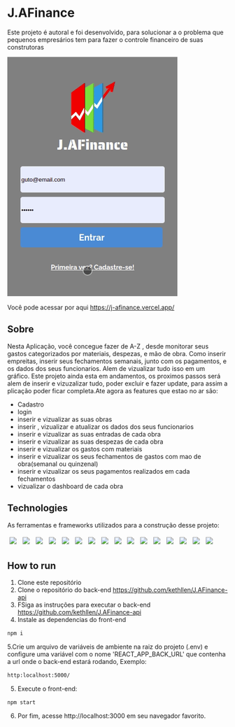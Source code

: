 # J.AFinance

Este projeto é autoral e foi desenvolvido, para solucionar a o problema que pequenos empresários tem para fazer o controle financeiro de suas construtoras

<img src="src/assets/j-aFinance-usage.gif" />

Você pode acessar por aqui https://j-afinance.vercel.app/

## Sobre

Nesta Aplicação, você concegue fazer de A-Z , desde monitorar seus gastos categorizados por materiais, despezas, e mão de obra. Como inserir empreitas, inserir seus fechamentos semanais, junto com os pagamentos, e os dados dos seus funcionarios. Alem de vizualizar tudo isso em um gráfico. Este projeto ainda esta em andamentos, os proximos passos será alem de inserir e vizuzalizar tudo, poder excluir e fazer update, para assim a plicação poder ficar completa.Ate agora as features que estao no ar são:

- Cadastro
- login
- inserir e vizualizar as suas obras
- inserir , vizualizar e atualizar os dados dos seus funcionarios
- inserir e vizualizar as suas entradas de cada obra
- inserir e vizualizar as suas despezas de cada obra
- inserir e vizualizar os gastos com materiais
- inserir e vizualizar os seus fechamentos de gastos com mao de obra(semanal ou quinzenal)
- inserir e vizualizar os seus pagamentos realizados em cada fechamentos
- vizualizar o dashboard de cada obra

## Technologies
As ferramentas e frameworks utilizados para a construção desse projeto:<br>
<p>

  <img style='margin: 5px;' src='https://img.shields.io/badge/styled-components%20-%2320232a.svg?&style=for-the-badge&color=b8679e&logo=styled-components&logoColor=%3a3a3a'>
  <img style='margin: 5px;' src='https://img.shields.io/badge/axios%20-%2320232a.svg?&style=for-the-badge&color=informational'>
  <img style='margin: 5px;' src="https://img.shields.io/badge/react-app%20-%2320232a.svg?&style=for-the-badge&color=60ddf9&logo=react&logoColor=%2361DAFB"/>
  <img style='margin: 5px;' src="https://img.shields.io/badge/react_route%20-%2320232a.svg?&style=for-the-badge&logo=react&logoColor=%2361DAFB"/>
  <img style='margin: 5px;' src='https://img.shields.io/badge/postgres-%23316192.svg?style=for-the-badge&logo=postgresql&logoColor=white'>
  <img style='margin: 5px;' src='https://img.shields.io/badge/nodejs%20-%2320232a.svg?&style=for-the-badge&color=blue&logo=javascript&logoColor=%2361DAFB%27'>
  <img style='margin: 5px;' src='https://img.shields.io/badge/express%20-%2320232a.svg?&style=for-the-badge&color=green&logo=express&logoColor=%2361DAFB%27'>
  <img style='margin: 5px;' src='https://img.shields.io/badge/sweetalert2%20-%2320232a.svg?&style=for-the-badge&color=important&logo=sweetalert2&logoColor=%2361DAFB%27'>
  <img style='margin: 5px;' src='https://img.shields.io/badge/Material%20UI-007FFF?style=for-the-badge&logo=mui&logoColor=white'>
  <img style='margin: 5px;' src='https://img.shields.io/badge/Trello-0052CC?style=for-the-badge&logo=trello&logoColor=white'>
  <img style='margin: 5px;' src='https://img.shields.io/badge/Figma-F24E1E?style=for-the-badge&logo=figma&logoColor=white'>
  <img style='margin: 5px;' src='https://img.shields.io/badge/Vercel-000000?style=for-the-badge&logo=vercel&logoColor=white'>
  <img style='margin: 5px;' src='https://img.shields.io/badge/Heroku-430098?style=for-the-badge&logo=heroku&logoColor=white'>
  <img style='margin: 5px;' src='https://img.shields.io/badge/typescript-%23007ACC.svg?style=for-the-badge&logo=typescript&logoColor=white'>
  <img style='margin: 5px;' src='https://img.shields.io/badge/javascript-%23323330.svg?style=for-the-badge&logo=javascript&logoColor=%23F7DF1E'>
   <img style='margin: 5px;' src='https://img.shields.io/badge/Prisma-3982CE?style=for-the-badge&logo=Prisma&logoColor=white'>
</p>

## How to run

1. Clone este repositório
2. Clone o repositório do back-end  https://github.com/kethllen/J.AFinance-api
3. FSiga as instruções para executar o back-end  https://github.com/kethllen/J.AFinance-api
4. Instale as dependencias do front-end
```bash
npm i
```
5.Crie um arquivo de variáveis de ambiente na raiz do projeto (.env) e configure uma variável com o nome 'REACT_APP_BACK_URL' que contenha a url onde o back-end estará rodando, Exemplo:
```bash
http:localhost:5000/
```
5. Execute o front-end:
```bash
npm start
```
6. Por fim, acesse http://localhost:3000 em seu navegador favorito.
